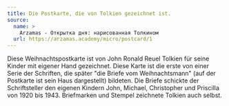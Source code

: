 ```yaml
---
title: Die Postkarte, die von Tolkien gezeichnet ist.
source:
  name: >
    Arzamas - Открытка дня: нарисованная Толкином
  url: https://arzamas.academy/micro/postcard/1
---
```


Diese Weihnachtspostkarte ist von John Ronald Reuel Tolkien für seine Kinder mit eigener Hand gezeichnet.
Diese Karte ist die erste von einer Serie der Schriften,
die später "die Briefe vom Weihnachtsmann" (auf der Postkarte ist sein Haus dargestellt) bildeten.
Die Briefe schickte der Schriftsteller den eigenen Kindern John, Michael, Christopher und Priscilla von 1920 bis 1943.
Briefmarken und Stempel zeichnete Tolkien auch selbst.
